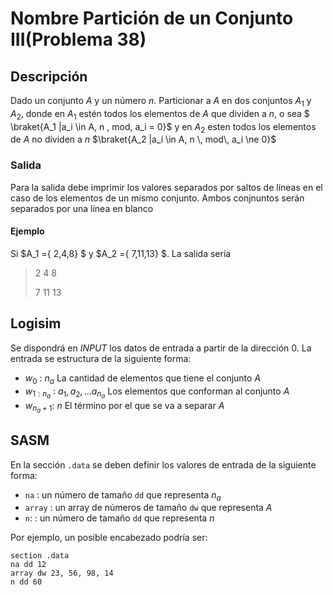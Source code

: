 # Nombre Partición de un Conjunto III(Problema 38)

## Descripción
Dado un conjunto $A$ y un número $n$. Particionar a $A$ en dos conjuntos $A_1$ y $A_2$, donde en $A_1$ estén todos los elementos de $A$ que  dividen a $n$, o sea $ \braket{A_1 |a_i \in A, n \, mod\,  a_i = 0}$ y en $A_2$ esten todos los elementos de $A$  no  dividen a  $n$ $\braket{A_2 |a_i \in A, n \, mod\,  a_i \ne 0}$

### Salida
Para la salida debe imprimir los valores separados por saltos de líneas en el caso de los elementos de un mismo conjunto. Ambos conjnuntos serán separados por una línea en blanco
#### Ejemplo
Si $A_1 =\{ 2,4,8\} $ y $A_2 =\{ 7,11,13\} $. La salida sería
> 2
> 4
> 8
>
> 7
> 11
> 13

## Logisim

Se dispondrá en *INPUT* los datos de entrada a partir de la dirección $0$. La entrada se estructura de la siguiente forma:

- $w_0$ : $n_a$ La cantidad de elementos que tiene el conjunto $A$
- $w_{1:n_a}$ : $a_1,a_2,...a_{n_a}$ Los elementos que conforman al conjunto $A$
- $w_{n_{a}+ 1}$: $n$ El término por el que se va a separar $A$

## SASM

En la sección `.data` se deben definir los valores de entrada de la siguiente forma:

- `na` : un número de tamaño `dd` que representa $n_a$
- `array` : un array de números de tamaño `dw` que representa $A$
- `n`: : un número de tamaño `dd` que representa $n$

Por ejemplo, un posible encabezado podría ser:

```
section .data
na dd 12
array dw 23, 56, 98, 14
n dd 60
```
